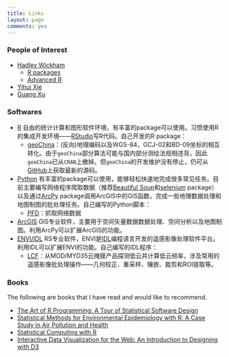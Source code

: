 ```yaml
---
title: Links
layout: page
comments: yes
---
```


### People of Interest
* [Hadley Wickham](http://had.co.nz/)
    + [R packages](http://r-pkgs.had.co.nz/)
    + [Advanced R](http://adv-r.had.co.nz/)
* [Yihui Xie](http://yihui.name/)
* [Guang Xu](http://xg1990.com/blog/)

### Softwares
* [R](http://www.r-project.org/) 自由的统计计算和图形软件环境，有丰富的package可以使用。习惯使用R的集成开发环境——[RStudio](hhtps://www/rstudio.com/)写R代码。自己开发的R package：
    + [geoChina](http://cran.r-project.org/web/packages/geoChina/index.html)：(反向)地理编码以及WGS-84，GCJ-02和BD-09坐标的相互转化。由于`geoChina`部分算法可能与国内部分测绘法规相违背，因此`geoChina`已从`CRAN`上撤掉。但`geoChina`的开发维护没有停止，仍可从[GitHub](https://github.com/caijun/geoChina)上获取最新的源码。
* [Python](https://www.python.org/) 有丰富的package可以使用，能够轻松快速地完成很多常见任务。目前主要编写网络程序爬取数据（推荐[Beautiful Soup](http://www.crummy.com/software/BeautifulSoup/)和[selenium](https://pypi.python.org/pypi/selenium) package）以及通过[ArcPy](http://resources.arcgis.com/en/help/main/10.1/index.html#//000v000000v7000000) package调用ArcGIS中的GIS函数，完成一些地理数据处理和地图制图的批处理任务。自己编写的Python脚本：
    + [PFD](https://github.com/caijun/PFD)：抓取网络数据
* [ArcGIS](https://www.arcgis.com/) GIS专业软件，主要用于空间矢量数据数据处理、空间分析以及地图制图。利用ArcPy可以扩展ArcGIS的功能。    
* [ENVI/IDL](http://www.exelisvis.com/) RS专业软件，ENVI是[IDL](http://en.wikipedia.org/wiki/IDL_(programming_language))编程语言开发的遥感影像处理软件平台。利用IDL可以扩展ENVI的功能。自己编写的IDL程序：
    + [LCF](https://github.com/caijun/LCF)：从MOD/MYD35云掩膜产品探测低云并计算低云频率，涉及常用的遥感影像批处理操作——几何校正、重采样、镶嵌、裁剪和ROI提取等。
    
### Books

The following are books that I have read and would like to recommend.

* [The Art of R Programming: A Tour of Statistical Software Design](http://www.amazon.com/The-Art-Programming-Statistical-Software/dp/1593273843)
* [Statistical Methods for Environmental Epidemiology with R: A Case Study in Air Pollution and Health](http://www.amazon.com/Statistical-Methods-Environmental-Epidemiology-Pollution/dp/0387781668)
* [Statistical Computing with R](http://www.amazon.com/Statistical-Computing-Chapman-Hall-Series/dp/1584885459)
* [Interactive Data Visualization for the Web: An Introduction to Designing with D3](http://www.amazon.com/Interactive-Data-Visualization-Scott-Murray/dp/1449339735)